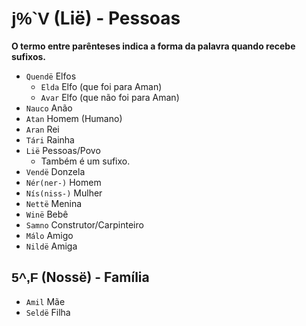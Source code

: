 # <span style="font-family: 'Tengwar Annatar', sans-serif;">j%`V</span> (Lië) - Pessoas

**O termo entre parênteses indica a forma da palavra quando recebe sufixos.**

-   `Quendë` Elfos
    -   `Elda` Elfo (que foi para Aman)
    -   `Avar` Elfo (que não foi para Aman)
-   `Nauco` Anão
-   `Atan` Homem (Humano)
-   `Aran` Rei
-   `Tári` Rainha
-   `Lië` Pessoas/Povo
    -   Também é um sufixo.
-   `Vendë` Donzela
-   `Nér(ner-)` Homem
-   `Nís(niss-)` Mulher
-   `Nettë` Menina
-   `Winë` Bebê
-   `Samno` Construtor/Carpinteiro
-   `Málo` Amigo
-   `Nildë` Amiga

## <span style="font-family: 'Tengwar Annatar', sans-serif;">5^,F</span> (Nossë) - Família

-   `Amil` Mãe
-   `Seldë` Filha
